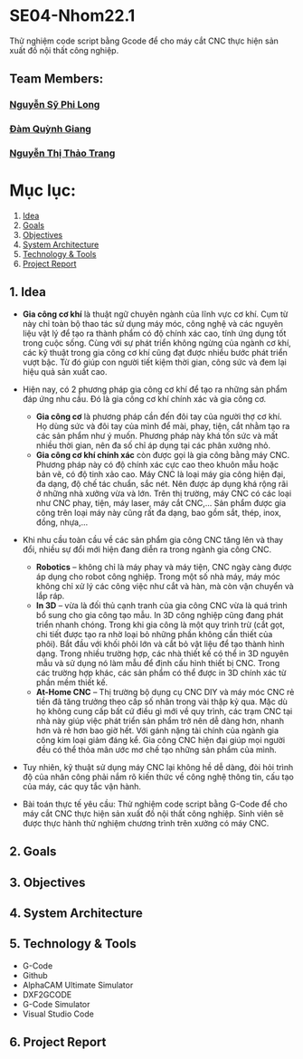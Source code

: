 # SE04-Nhom22.1
Thử nghiệm code script bằng Gcode để cho máy cắt CNC thực hiện sản xuất đồ nội thất công nghiệp.

## Team Members:
### [Nguyễn Sỹ Phi Long](https://www.facebook.com/longnguyen.0809/)
### [Đàm Quỳnh Giang](https://www.facebook.com/duckiee.1701)
### [Nguyễn Thị Thảo Trang](https://www.facebook.com/nguyenthithaotrang2310)


# Mục lục:
1. [Idea](#idea)
2. [Goals](#goals)
3. [Objectives](#objectives)
4. [System Architecture](#system-architecture)
5. [Technology & Tools](#technology-&-tools)
6. [Project Report](#report)

<a name="idea"> </a>
## 1. Idea
* **Gia công cơ khí** là thuật ngữ chuyên ngành của lĩnh vực cơ khí. Cụm từ này chỉ toàn bộ thao tác sử dụng máy móc, công nghệ và các nguyên liệu vật lý để tạo ra thành phẩm có độ chính xác cao, tính ứng dụng tốt trong cuộc sống. Cùng với sự phát triển không ngừng của ngành cơ khí, các kỹ thuật trong gia công cơ khí cũng đạt được nhiều bước phát triển vượt bậc. Từ đó giúp con người tiết kiệm thời gian, công sức và đem lại hiệu quả sản xuất cao.

* Hiện nay, có 2 phương pháp gia công cơ khí để tạo ra những sản phẩm đáp ứng nhu cầu. Đó là gia công cơ khí chính xác và gia công cơ.
  * **Gia công cơ** là phương pháp cần đến đôi tay của người thợ cơ khí. Họ dùng sức và đôi tay của mình để mài, phay, tiện, cắt nhằm tạo ra các sản phẩm như ý muốn. Phương pháp này khá tốn sức và mất nhiều thời gian, nên đa số chỉ áp dụng tại các phân xưởng nhỏ.
  * **Gia công cơ khí chính xác** còn được gọi là gia công bằng máy CNC. Phương pháp này có độ chính xác cực cao theo khuôn mẫu hoặc bản vẽ, có độ tinh xảo cao. Máy CNC là loại máy gia công hiện đại, đa dạng, độ chế tác chuẩn, sắc nét. Nên được áp dụng khá rộng rãi ở những nhà xưởng vừa và lớn. Trên thị trường, máy CNC có các loại như CNC phay, tiện, máy laser, máy cắt CNC,... Sản phẩm được gia công trên loại máy này cũng rất đa dạng, bao gồm sắt, thép, inox, đồng, nhựa,...
  
* Khi nhu cầu toàn cầu về các sản phẩm gia công CNC tăng lên và thay đổi, nhiều sự đổi mới hiện đang diễn ra trong ngành gia công CNC.
  * **Robotics** – không chỉ là máy phay và máy tiện, CNC ngày càng được áp dụng cho robot công nghiệp. Trong một số nhà máy, máy móc không chỉ xử lý các công việc như cắt và hàn, mà còn vận chuyển và lắp ráp. 
  * **In 3D** – vừa là đối thủ cạnh tranh của gia công CNC vừa là quá trình bổ sung cho gia công tạo mẫu. In 3D công nghiệp cũng đang phát triển nhanh chóng. Trong khi gia công là một quy trình trừ (cắt gọt, chi tiết được tạo ra nhờ loại bỏ những phần không cần thiết của phôi). Bắt đầu với khối phôi lớn và cắt bỏ vật liệu để tạo thành hình dạng. Trong nhiều trường hợp, các nhà thiết kế có thể in 3D nguyên mẫu và sử dụng nó làm mẫu để định cấu hình thiết bị CNC. Trong các trường hợp khác, các sản phẩm có thể được in 3D chính xác từ phần mềm thiết kế. 
  * **At-Home CNC** – Thị trường bộ dụng cụ CNC DIY và máy móc CNC rẻ tiền đã tăng trưởng theo cấp số nhân trong vài thập kỷ qua. Mặc dù họ không cung cấp bất cứ điều gì mới về quy trình, các trạm CNC tại nhà này giúp việc phát triển sản phẩm trở nên dễ dàng hơn, nhanh hơn và rẻ hơn bao giờ hết. Với gánh nặng tài chính của ngành gia công kim loại giảm đáng kể. Gia công CNC hiện đại giúp mọi người đều có thể thỏa mãn ước mơ chế tạo những sản phẩm của mình.

* Tuy nhiên, kỹ thuật sử dụng máy CNC lại không hề dễ dàng, đòi hỏi trình độ của nhân công phải nắm rõ kiến thức về công nghệ thông tin, cấu tạo của máy, các quy tắc vận hành.
* Bài toán thực tế yêu cầu: Thử nghiệm code script bằng G-Code để cho máy cắt CNC thực hiện sản xuất đồ nội thất công nghiệp. Sinh viên sẽ được thực hành thử nghiệm chương trình trên xưởng có máy CNC.

<a name="goals"> </a>
## 2. Goals

<a name="objectives"></a>
## 3. Objectives


<a name="system-architecture"> </a>
## 4. System Architecture

<a name="technology-&-tools"> </a>
## 5. Technology & Tools
* G-Code
* Github
* AlphaCAM Ultimate Simulator
* DXF2GCODE
* G-Code Simulator
* Visual Studio Code


<a name="report"> </a>
## 6. Project Report

